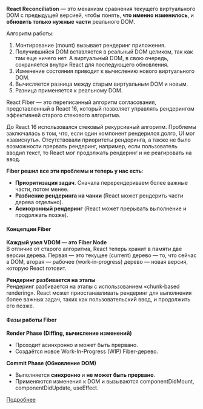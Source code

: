 **React Reconciliation** — это механизм сравнения текущего виртуального DOM с предыдущей версией, чтобы понять, **что именно изменилось**, и **обновить только нужные части** реального DOM.

Алгоритм работы:
1. Монтирование (mount) вызывает рендеринг приложения.
2. Получившийся DOM вставляется в реальный DOM целиком, так как там еще ничего нет. А виртуальный DOM, в свою очередь, сохраняется внутри React для последующего обновления.
3. Изменение состояния приводит к вычислению нового виртуального DOM.
4. Вычисляется разница между старым виртуальным DOM и новым.
5. Разница применяется к реальному DOM.

React Fiber — это переписанный алгоритм согласования, представленный в React 16, который позволяет управлять рендерингом эффективней старого стекового алгоритма.

До React 16 использовался стековый рекурсивный алгоритм. Проблемы заключалась в том, что, если один компонент рендерился долго, UI мог «зависнуть». Отсутствовали приоритеты рендеринга, а также не было возможности прервать рендеринг, например, если пользователь вводил текст, то React мог продолжать рендеринг и не реагировать на ввод.

**Fiber решил все эти проблемы и теперь у нас есть**:

- **Приоритизация задач**. Сначала перерендериваем более важные части, потом менее.
- **Разбиение рендеринга на чанки** (React может рендерить части дерева отдельно).
- **Асинхронный рендеринг** (React может прерывать выполнение и продолжать позже).

#### Концепции Fiber

**Каждый узел VDOM — это Fiber Node**  
В отличие от старого алгоритма, React теперь хранит в памяти две версии дерева. Первая — это текущее (current) дерево — то, что сейчас в DOM, вторая — рабочее (work‑in‑progress) дерево — новая версия, которую React готовит.

**Рендеринг разбивается на этапы**  
Рендеринг разбивается на этапы с использованием «chunk‑based rendering». React может приостанавливать рендеринг для выполнения более важных задач, таких как пользовательский ввод, и продолжить его позже.

#### Фазы работы Fiber

**Render Phase (Diffing, вычисление изменений)**

- Проходит асинхронно и может быть прервано.    
- Создаётся новое Work-In-Progress (WIP) Fiber-дерево.

**Commit Phase (Обновление DOM)**

- Выполняется **синхронно** и **не может быть прервано**.
- Применяются изменения к DOM и вызываются componentDidMount, componentDidUpdate, useEffect.

[Подробнее](https://habr.com/ru/companies/gnivc/articles/899878/)
